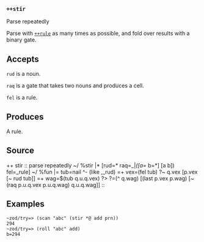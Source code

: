 ### `++stir`

Parse repeatedly

Parse with [`++rule`]() as many times as possible, and fold over results with a
binary gate.

Accepts
-------

`rud` is a noun.

`raq` is a gate that takes two nouns and produces a cell.

`fel` is a rule.

Produces
--------

A rule.

Source
------

++  stir                                                ::  parse repeatedly 
      ~/  %stir
      |*  [rud=* raq=_|*([a=* b=*] [a b]) fel=_rule]
      ~/  %fun
      |=  tub=nail
      ^-  (like ,_rud)
      =+  vex=(fel tub)
      ?~  q.vex
        [p.vex [~ rud tub]]
      =+  wag=$(tub q.u.q.vex)
      ?>  ?=(^ q.wag)
      [(last p.vex p.wag) [~ (raq p.u.q.vex p.u.q.wag) q.u.q.wag]]
    ::

Examples
--------

    ~zod/try=> (scan "abc" (stir *@ add prn))
    294
    ~zod/try=> (roll "abc" add)
    b=294


